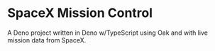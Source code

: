# SpaceX Mission Control
 A Deno project written in Deno w/TypeScript using Oak and with live mission data from SpaceX.
